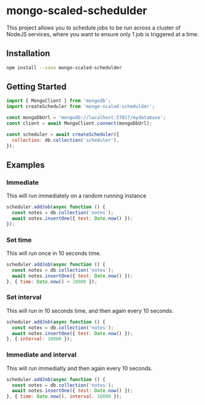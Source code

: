 # mongo-scaled-schedulder

This project allows you to schedule jobs to be run across a cluster of NodeJS services, where you want to ensure only 1 job is triggered at a time.

## Installation
```bash
npm install --save mongo-scaled-schedulder
```

## Getting Started
```javascript
import { MongoClient } from 'mongodb';
import createScheduler from 'mongo-scaled-schedulder';

const mongoDbUrl = 'mongodb://localhost:27017/mydatabase';
const client = await MongoClient.connect(mongoDbUrl);

const scheduler = await createScheduler({
  collection: db.collection('scheduler'),
});
```

## Examples
### Immediate
This will run immediately on a random running instance

```javascript
scheduler.addJob(async function () {
  const notes = db.collection('notes');
  await notes.insertOne({ test: Date.now() });
});
```

### Set time
This will run once in 10 seconds time.

```javascript
scheduler.addJob(async function () {
  const notes = db.collection('notes');
  await notes.insertOne({ test: Date.now() });
}, { time: Date.now() + 10000 });
```

### Set interval
This will run in 10 seconds time, and then again every 10 seconds.

```javascript
scheduler.addJob(async function () {
  const notes = db.collection('notes');
  await notes.insertOne({ test: Date.now() });
}, { interval: 10000 });
```

### Immediate and interval
This will run immediatly and then again every 10 seconds.

```javascript
scheduler.addJob(async function () {
  const notes = db.collection('notes');
  await notes.insertOne({ test: Date.now() });
}, { time: Date.now(), interval: 10000 });
```
